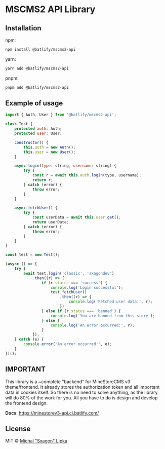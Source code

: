 # MSCMS2 API Library

## Installation

npm:

```bash
npm install @batlify/mscms2-api
```

yarn:

```bash
yarn add @batlify/mscms2-api
```

pnpm:

```bash
pnpm add @batlify/mscms2-api
```

## Example of usage

```js
import { Auth, User } from '@batlify/mscms2-api';

class Test {
    protected auth: Auth;
    protected user: User;

    constructor() {
        this.auth = new Auth();
        this.user = new User();
    }

    async login(type: string, username: string) {
        try {
            const r = await this.auth.login(type, username);
            return r;
        } catch (error) {
            throw error;
        }
    }

    async fetchUser() {
        try {
            const userData = await this.user.get();
            return userData;
        } catch (error) {
            throw error;
        }
    }
}

const test = new Test();

(async () => {
    try {
        await test.login('classic', 'sxagondev')
            .then((r) => {
                if (r.status === 'success') {
                    console.log('Login successful');
                    test.fetchUser()
                        .then((r) => {
                            console.log('Fetched user data:', r);
                        })
                } else if (r.status === 'banned') {
                    console.log('You are banned from this store');
                } else {
                    console.log('An error occurred:', r);
                }
            });
    } catch (e) {
        console.error('An error occurred:', e);
    }
})();
```

## IMPORTANT

This library is a ~complete "backend" for MineStoreCMS v3 theme/frontend. It already stores the authorization
token and all important data in cookies itself. So there is no need to solve anything, as the library will do 80% of the
work for you. All you have to do is design and develop the frontend design.

**Docs**: https://minestorev3-api.ci.batlify.com/

## License

MIT © [Michal "Sxagon" Lipka](https://github.com/orgs/batlify/people/Sxagon)